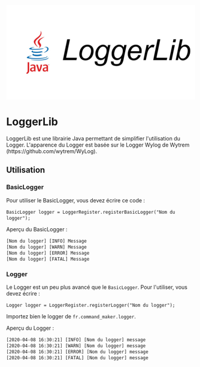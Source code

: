 <img src="https://github.com/CommandMaker/LoggerLib/blob/master/repository-open-graph-template.png" size="50%">
<h1>LoggerLib</h1>
LoggerLib est une librairie Java permettant de simplifier l'utilisation du Logger.
L'apparence du Logger est basée sur le Logger Wylog de Wytrem (https://github.com/wytrem/WyLog).
<h2>Utilisation</h2>
<h3>BasicLogger</h3>
Pour utiliser le BasicLogger, vous devez écrire ce code :

```
BasicLogger logger = LoggerRegister.registerBasicLogger("Nom du logger");
```

Aperçu du BasicLogger :

```
[Nom du logger] [INFO] Message
[Nom du logger] [WARN] Message
[Nom du logger] [ERROR] Message
[Nom du logger] [FATAL] Message
```

<h3>Logger</h3>

Le Logger est un peu plus avancé que le   ```BasicLogger```.
Pour l'utiliser, vous devez écrire :

```
Logger logger = LoggerRegister.registerLogger("Nom du logger");
```

Importez bien le logger de ```fr.command_maker.logger```.

Aperçu du Logger :

```
[2020-04-08 16:30:21] [INFO] [Nom du logger] message
[2020-04-08 16:30:21] [WARN] [Nom du logger] message
[2020-04-08 16:30:21] [ERROR] [Nom du logger] message
[2020-04-08 16:30:21] [FATAL] [Nom du logger] message
```
